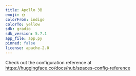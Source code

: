 ```yaml
---
title: Apollo 3B
emoji: 🌞
colorFrom: indigo
colorTo: yellow
sdk: gradio
sdk_version: 5.7.1
app_file: app.py
pinned: false
license: apache-2.0
---
```


Check out the configuration reference at https://huggingface.co/docs/hub/spaces-config-reference
